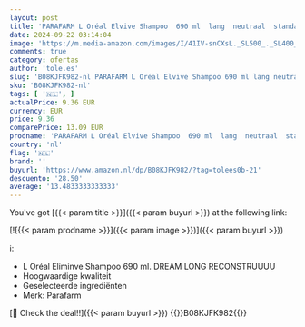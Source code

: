 ```yaml
---
layout: post
title: 'PARAFARM L Oréal Elvive Shampoo  690 ml  lang  neutraal  standaard  6 stuks'
date: 2024-09-22 03:14:04
image: 'https://m.media-amazon.com/images/I/41IV-snCXsL._SL500_._SL400_.jpg'
comments: true
category: ofertas
author: 'tole.es'
slug: 'B08KJFK982-nl PARAFARM L Oréal Elvive Shampoo 690 ml lang neutraal...'
sku: 'B08KJFK982-nl'
tags: [ '🇳🇱', ]
actualPrice: 9.36 EUR
currency: EUR
price: 9.36
comparePrice: 13.09 EUR
prodname: 'PARAFARM L Oréal Elvive Shampoo  690 ml  lang  neutraal  standaard  6 stuks'
country: 'nl'
flag: '🇳🇱'
brand: ''
buyurl: 'https://www.amazon.nl/dp/B08KJFK982/?tag=tolees0b-21'
descuento: '28.50'
average: '13.4833333333333'
---
```


You've got [{{< param title >}}]({{< param buyurl >}}) at the following link:

[![{{< param prodname >}}]({{< param image >}})]({{< param buyurl >}})

ℹ️:

- L Oréal Eliminve Shampoo 690 ml. DREAM LONG RECONSTRUUUU
- Hoogwaardige kwaliteit
- Geselecteerde ingrediënten
- Merk: Parafarm

[🛒 Check the deal!!]({{< param buyurl >}})
{{<world>}}B08KJFK982{{</world>}}
